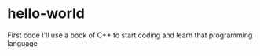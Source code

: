 # hello-world
First code
I'll use a book of C++ to start coding and learn that programming language
